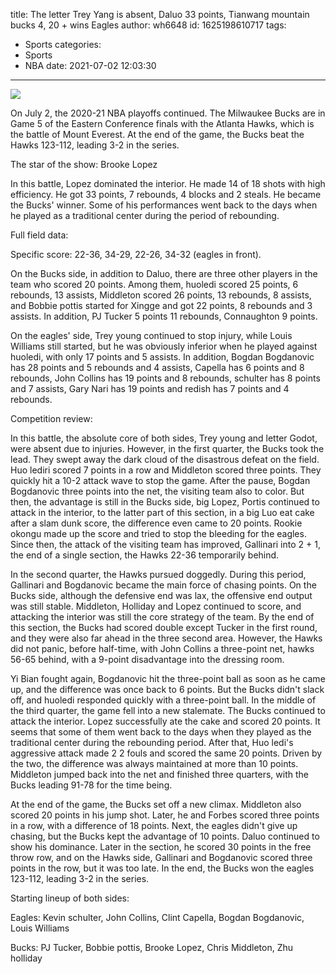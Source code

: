 title: The letter Trey Yang is absent, Daluo 33 points, Tianwang mountain bucks 4, 20 + wins Eagles
author: wh6648
id: 1625198610717
tags: 
- Sports
categories: 
- Sports
- NBA
date: 2021-07-02 12:03:30
---
![](https://p6.itc.cn/q_70/images01/20210702/ecb7773458464aaea97cb1b5a4526545.jpeg)


On July 2, the 2020-21 NBA playoffs continued. The Milwaukee Bucks are in Game 5 of the Eastern Conference finals with the Atlanta Hawks, which is the battle of Mount Everest. At the end of the game, the Bucks beat the Hawks 123-112, leading 3-2 in the series.

The star of the show: Brooke Lopez

In this battle, Lopez dominated the interior. He made 14 of 18 shots with high efficiency. He got 33 points, 7 rebounds, 4 blocks and 2 steals. He became the Bucks' winner. Some of his performances went back to the days when he played as a traditional center during the period of rebounding.

Full field data:

Specific score: 22-36, 34-29, 22-26, 34-32 (eagles in front).

On the Bucks side, in addition to Daluo, there are three other players in the team who scored 20 points. Among them, huoledi scored 25 points, 6 rebounds, 13 assists, Middleton scored 26 points, 13 rebounds, 8 assists, and Bobbie pottis started for Xingge and got 22 points, 8 rebounds and 3 assists. In addition, PJ Tucker 5 points 11 rebounds, Connaughton 9 points.

On the eagles' side, Trey young continued to stop injury, while Louis Williams still started, but he was obviously inferior when he played against huoledi, with only 17 points and 5 assists. In addition, Bogdan Bogdanovic has 28 points and 5 rebounds and 4 assists, Capella has 6 points and 8 rebounds, John Collins has 19 points and 8 rebounds, schulter has 8 points and 7 assists, Gary Nari has 19 points and redish has 7 points and 4 rebounds.

Competition review:

In this battle, the absolute core of both sides, Trey young and letter Godot, were absent due to injuries. However, in the first quarter, the Bucks took the lead. They swept away the dark cloud of the disastrous defeat on the field. Huo lediri scored 7 points in a row and Middleton scored three points. They quickly hit a 10-2 attack wave to stop the game. After the pause, Bogdan Bogdanovic three points into the net, the visiting team also to color. But then, the advantage is still in the Bucks side, big Lopez, Portis continued to attack in the interior, to the latter part of this section, in a big Luo eat cake after a slam dunk score, the difference even came to 20 points. Rookie okongu made up the score and tried to stop the bleeding for the eagles. Since then, the attack of the visiting team has improved, Gallinari into 2 + 1, the end of a single section, the Hawks 22-36 temporarily behind.

In the second quarter, the Hawks pursued doggedly. During this period, Gallinari and Bogdanovic became the main force of chasing points. On the Bucks side, although the defensive end was lax, the offensive end output was still stable. Middleton, Holliday and Lopez continued to score, and attacking the interior was still the core strategy of the team. By the end of this section, the Bucks had scored double except Tucker in the first round, and they were also far ahead in the three second area. However, the Hawks did not panic, before half-time, with John Collins a three-point net, hawks 56-65 behind, with a 9-point disadvantage into the dressing room.

Yi Bian fought again, Bogdanovic hit the three-point ball as soon as he came up, and the difference was once back to 6 points. But the Bucks didn't slack off, and huoledi responded quickly with a three-point ball. In the middle of the third quarter, the game fell into a new stalemate. The Bucks continued to attack the interior. Lopez successfully ate the cake and scored 20 points. It seems that some of them went back to the days when they played as the traditional center during the rebounding period. After that, Huo ledi's aggressive attack made 2 2 fouls and scored the same 20 points. Driven by the two, the difference was always maintained at more than 10 points. Middleton jumped back into the net and finished three quarters, with the Bucks leading 91-78 for the time being.

At the end of the game, the Bucks set off a new climax. Middleton also scored 20 points in his jump shot. Later, he and Forbes scored three points in a row, with a difference of 18 points. Next, the eagles didn't give up chasing, but the Bucks kept the advantage of 10 points. Daluo continued to show his dominance. Later in the section, he scored 30 points in the free throw row, and on the Hawks side, Gallinari and Bogdanovic scored three points in the row, but it was too late. In the end, the Bucks won the eagles 123-112, leading 3-2 in the series.

Starting lineup of both sides:

Eagles: Kevin schulter, John Collins, Clint Capella, Bogdan Bogdanovic, Louis Williams

Bucks: PJ Tucker, Bobbie pottis, Brooke Lopez, Chris Middleton, Zhu holliday

